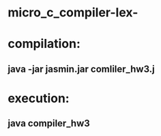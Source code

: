 # micro_c_compiler-lex-
# compilation:
  ## java -jar jasmin.jar comliler_hw3.j
# execution:
  ## java compiler_hw3
